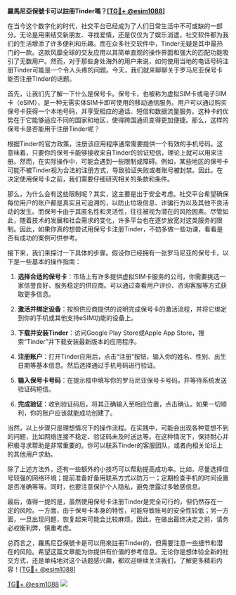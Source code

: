 **羅馬尼亞保號卡可以註冊Tinder嗎？[[TG💪+ @esim1088](https://t.me/s/esim1088)]**

在当今这个数字化的时代，社交平台已经成为了人们日常生活中不可或缺的一部分。无论是用来结交新朋友、寻找爱情，还是仅仅为了娱乐消遣，社交软件都为我们的生活增添了许多便利和乐趣。而在众多社交软件中，Tinder无疑是其中最热门的一款。这款风靡全球的交友应用以其简单直观的操作界面和强大的匹配功能吸引了无数用户。然而，对于那些身处海外的用户来说，如何使用当地的电话号码注册Tinder可能是一个令人头疼的问题。今天，我们就来聊聊关于罗马尼亚保号卡能否注册Tinder的话题。

首先，让我们先了解一下什么是保号卡。保号卡，也被称为虚拟SIM卡或电子SIM卡（eSIM），是一种无需实体SIM卡即可使用的移动通信服务。用户可以通过购买保号卡获得一个本地号码，并享受相应的通话、短信和数据流量服务。这种卡的优势在于它能够适应不同的国家和地区，使得跨国通讯变得更加便捷。那么，这样的保号卡是否能用于注册Tinder呢？

根据Tinder的官方政策，注册该应用程序通常需要提供一个有效的手机号码。这意味着，只要你的保号卡能够接收来自Tinder的验证短信，理论上就可以用来注册。然而，在实际操作中，可能会遇到一些限制或障碍。例如，某些地区的保号卡可能不被Tinder视为合法的注册方式，导致验证失败或者账号被封禁。因此，在决定使用保号卡之前，我们需要仔细研究相关的条款和条件。

那么，为什么会有这些限制呢？其实，这主要是出于安全考虑。社交平台希望确保每位用户的账户都是真实且可追溯的，以防止垃圾信息、诈骗行为以及其他不良活动的发生。而保号卡由于其匿名性和灵活性，往往被视为潜在的风险因素。尽管如此，随着技术的发展和社会需求的变化，许多平台也在逐步放宽对这类服务的限制。因此，如果你真的想尝试用保号卡注册Tinder，不妨多做一些功课，看看是否有成功的案例可供参考。

接下来，我们来探讨一下具体的步骤。假设你已经拥有一张罗马尼亚的保号卡，以下是一些基本的操作指南：

1. **选择合适的保号卡**：市场上有许多提供虚拟SIM卡服务的公司，你需要挑选一家信誉良好、服务稳定的供应商。可以通过查看用户评价、咨询客服等方式获取更多信息。
   
2. **激活并绑定设备**：按照供应商提供的说明完成保号卡的激活流程，并将它绑定到你的手机或其他支持eSIM功能的设备上。

3. **下载并安装Tinder**：访问Google Play Store或Apple App Store，搜索“Tinder”并下载安装最新版本的应用程序。

4. **注册账户**：打开Tinder应用后，点击“注册”按钮，输入你的姓名、性别、出生日期等基本信息。然后选择通过手机号码进行验证。

5. **输入保号卡号码**：在提示框中填写你的罗马尼亚保号卡号码，并等待系统发送验证码短信。

6. **完成验证**：收到验证码后，将其正确输入至相应位置，点击确认。如果一切顺利，你的账户应该就能成功创建了。

当然，以上步骤只是理想情况下的操作流程。在实践中，可能会出现各种意想不到的问题，比如网络连接不稳定、验证码未及时送达等。在这种情况下，保持耐心并积极寻求帮助是非常重要的。你可以联系Tinder的客服团队，或者向相关论坛上的其他用户求助。

除了上述方法外，还有一些额外的小技巧可以帮助提高成功率。比如，尽量选择信号较强的网络环境；提前准备好备用联系方式以防万一；定期检查手机的时间设置是否准确等等。同时，也要注意保护个人隐私，避免泄露过多敏感信息。

最后，值得一提的是，虽然使用保号卡注册Tinder是完全可行的，但仍然存在一定的风险。一方面，由于保号卡本身的特性，可能导致账号的安全性较低；另一方面，一旦出现问题，恢复起来可能会比较麻烦。因此，在做出最终决定之前，请务必权衡利弊，慎重考虑。

总而言之，羅馬尼亞保號卡是可以用來註冊Tinder的，但需要注意一些细节和潜在的风险。希望这篇文章能为你提供有价值的参考信息。无论你是想体验全新的社交方式，还是单纯地对这个话题感兴趣，都欢迎继续关注我们，了解更多精彩内容！[[TG💪+ @esim1088](https://t.me/s/esim1088)]

[TG💪+ @esim1088](https://t.me/s/esim1088) ![](https://i.postimg.cc/4NQfJmqS/Snipaste-2025-05-13-00-14-12.png)
